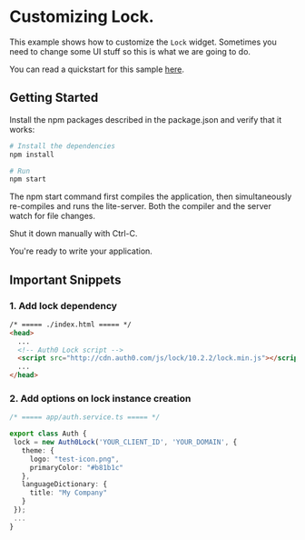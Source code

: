 # Customizing Lock.

This example shows how to customize the `Lock` widget. Sometimes you need to change some UI stuff so this is what we are going to do.

You can read a quickstart for this sample [here](https://auth0.com/docs/quickstart/spa/angular2/10-customizing-lock). 

## Getting Started

Install the npm packages described in the package.json and verify that it works:

```bash
# Install the dependencies
npm install

# Run
npm start
```

The npm start command first compiles the application, then simultaneously re-compiles and runs the lite-server. Both the compiler and the server watch for file changes.

Shut it down manually with Ctrl-C.

You're ready to write your application.

## Important Snippets

### 1. Add lock dependency

```html
/* ===== ./index.html ===== */
<head>
  ...
  <!-- Auth0 Lock script -->
  <script src="http://cdn.auth0.com/js/lock/10.2.2/lock.min.js"></script>
  ...
</head>
```

### 2. Add options on lock instance creation

```typescript
/* ===== app/auth.service.ts ===== */

export class Auth {
 lock = new Auth0Lock('YOUR_CLIENT_ID', 'YOUR_DOMAIN', {
   theme: {
     logo: "test-icon.png",
     primaryColor: "#b81b1c"
   },
   languageDictionary: {
     title: "My Company"
   }
 });
 ...
}
```